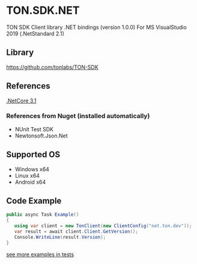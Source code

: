 # TON.SDK.NET
TON SDK Client library .NET bindings (version 1.0.0)
For MS VisualStudio 2019 (.NetStandard 2.1)

## Library
https://github.com/tonlabs/TON-SDK

## References
[.NetCore 3.1](https://dotnet.microsoft.com/download/dotnet-core/3.1)

### References from Nuget (installed automatically)
 - NUnit Test SDK
 - Newtonsoft.Json.Net
 
## Supported OS
 - Windows x64
 - Linux x64
 - Android x64
 
 ## Code Example
 ```csharp
public async Task Example()
{
    using var client = new TonClient(new ClientConfig("net.ton.dev"));
    var result = await client.Client.GetVersion();
    Console.WriteLine(result.Version);
}        
 ```
[see more examples in tests](https://github.com/staszx/Ton.Sdk/tree/main/Ton.Sdk.Tests)
           

